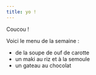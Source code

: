 ```yaml
---
title: yo !
---
```


Coucou !

Voici le menu de la semaine :
- de la soupe de ouf de carotte
- un maki au riz et à la semoule
- un gateau au chocolat
